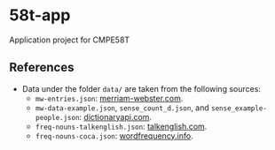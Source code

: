 # 58t-app
Application project for CMPE58T

## References

- Data under the folder `data/` are taken from the following sources:
  - `mw-entries.json`: [merriam-webster.com](https://www.merriam-webster.com).
  - `mw-data-example.json`, `sense_count_d.json`, and `sense_example-people.json`: [dictionaryapi.com](https://dictionaryapi.com).
  - `freq-nouns-talkenglish.json`: [talkenglish.com](https://www.talkenglish.com/vocabulary/top-1500-nouns.aspx).
  - `freq-nouns-coca.json`: [wordfrequency.info](https://www.wordfrequency.info/samples.asp).
